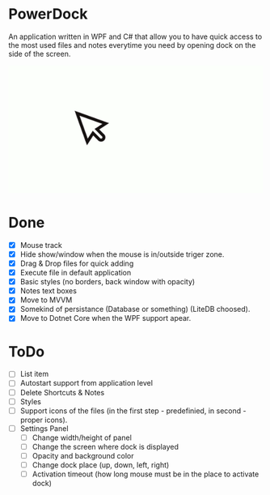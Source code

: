 
# PowerDock
An application written in WPF and C# that allow you to have quick access to the most used files and notes everytime you need by opening dock on the side of the screen.

![enter image description here](https://github.com/Tival/PowerDock/blob/master/docs/conceptAnimation.gif?raw=true)

# Done
 - [x] Mouse track
 - [x] Hide show/window when the mouse is in/outside triger zone.
 - [x] Drag & Drop files for quick adding
 - [x] Execute file in default application
 - [x] Basic styles (no borders, back window with opacity)
 - [x] Notes text boxes
 - [x] Move to MVVM
 - [x] Somekind of persistance (Database or something) (LiteDB choosed).
 - [x] Move to Dotnet Core when the WPF support apear.

# ToDo

 - [ ] List item
 - [ ] Autostart support from application level
 - [ ] Delete Shortcuts & Notes
 - [ ] Styles
 - [ ] Support icons of the files (in the first step - predefinied, in second - proper icons).
 - [ ] Settings Panel
	 - [ ] Change width/height of panel
	 - [ ] Change the screen where dock is displayed
	 - [ ] Opacity and background color
	 - [ ] Change dock place (up, down, left, right)
	 - [ ] Activation timeout (how long mouse must be in the place to activate dock)
